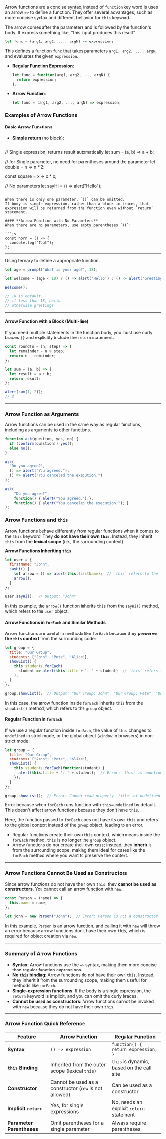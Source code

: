
Arrow functions are a concise syntax, instead of `function` key word is uses an arrow  `=>` to define a function. They offer several advantages, such as more concise syntax and different behavior for `this` keyword.

The arrow comes after the parameters and is followed by the function's body. It express something like,  "this input produces this result"

```js
let func = (arg1, arg2, ..., argN) => expression;
```
This defines a function `func` that takes parameters `arg1, arg2, ..., argN`, and evaluates the given `expression`. 


- **Regular Function Expression**:
  ```js
  let func = function(arg1, arg2, ..., argN) {
    return expression;
  };
  ```

- **Arrow Function**:
  ```js
  let func = (arg1, arg2, ..., argN) => expression;
  ```

### **Examples of Arrow Functions**

#### **Basic Arrow Functions**
- **Simple return** (no block):
  ```js
// Single expression, returns result automatically
let sum = (a, b) => a + b;   


// for Single parameter, no need for parentheses around the parameter
let double = n => n * 2;

const square = x => x * x;


// No parameters
let sayHi = () => alert("Hello");  
```

When there is only one parameter, `()` can be omitted.
If body is single expression, rather than a block in braces, that expression will be returned from the function even without `return` statement.

#### **Arrow Function with No Parameters**
When there are no parameters, use empty parentheses `()`:

```js
const horn = () => {
  console.log("Toot");
};
```

___

Using ternary to define a appropriate function.
```js
let age = prompt("What is your age?", 18);

let welcome = (age < 18) ? () => alert('Hello') : () => alert('Greetings');

Welcome();

// 18 is default, 
// if less than 18, hello
// otherwise greetings
```

___

#### **Arrow Function with a Block (Multi-line)**

If you need multiple statements in the function body, you must use curly braces `{}` and explicitly include the `return` statement.

```js
const roundTo = (n, step) => {
  let remainder = n % step;
  return n - remainder;
};
```

```js
let sum = (a, b) => {
  let result = a + b;
  return result;
};

alert(sum(1, 2));  
// 3
```

---

### **Arrow Function as Arguments**

Arrow functions can be used in the same way as regular functions, including as arguments to other functions.

```js
function ask(question, yes, no) {
  if (confirm(question)) yes();
  else no();
}

ask(
  "Do you agree?",
  () => alert("You agreed."),
  () => alert("You canceled the execution.")
);
```

```js
ask(
	"Do you agree?",
	function() { alert("You agreed.");},
	function() { alert("You canceled the execution."); }
);
```

### **Arrow Functions and `this`**

Arrow functions behave differently from regular functions when it comes to the `this` keyword. They **do not have their own `this`**. Instead, they inherit `this` from the **lexical scope** (i.e., the surrounding context).

**Arrow Functions Inheriting `this`**
```js
let user = {
  firstName: "John",
  sayHi() {
    let arrow = () => alert(this.firstName);  // `this` refers to the `user` object
    arrow();
  }
};

user.sayHi();  // Output: "John"
```

In this example, the `arrow()` function inherits `this` from the `sayHi()` method, which refers to the `user` object.

#### **Arrow Functions in `forEach` and Similar Methods**

Arrow functions are useful in methods like `forEach` because they **preserve the `this` context** from the surrounding code:

```js
let group = {
  title: "Our Group",
  students: ["John", "Pete", "Alice"],
  showList() {
    this.students.forEach(
      student => alert(this.title + ': ' + student)  // `this` refers to `group`
    );
  }
};

group.showList();  // Output: "Our Group: John", "Our Group: Pete", "Our Group: Alice"
```

In this case, the arrow function inside `forEach` inherits `this` from the `showList()` method, which refers to the `group` object.

#### **Regular Function in `forEach`**

If we use a regular function inside `forEach`, the value of `this` changes to `undefined` in strict mode, or the global object (`window` in browsers) in non-strict mode:

```js
let group = {
  title: "Our Group",
  students: ["John", "Pete", "Alice"],
  showList() {
    this.students.forEach(function(student) {
      alert(this.title + ': ' + student);  // Error: `this` is undefined or refers to the global object
    });
  }
};

group.showList();  // Error: Cannot read property 'title' of undefined
```
Error because when `forEach` runs function with `this=undefined` by default. This doesn't affect arrow functions because they don't have `this`.

Here, the function passed to `forEach` does not have its own `this` and refers to the global context instead of the `group` object, leading to an error.

- Regular functions create their own `this` context, which means inside the `forEach` method, `this` is no longer the `group` object.
- Arrow functions do not create their own `this`; instead, they **inherit** it from the surrounding scope, making them ideal for cases like the `forEach` method where you want to preserve the context.

---

### **Arrow Functions Cannot Be Used as Constructors**

Since arrow functions do not have their own `this`, they **cannot be used as constructors**. You cannot call an arrow function with `new`.

```js
const Person = (name) => {
  this.name = name;
};

let john = new Person("John");  // Error: Person is not a constructor
```

In this example, `Person` is an arrow function, and calling it with `new` will throw an error because arrow functions don't have their own `this`, which is required for object creation via `new`.

---

### **Summary of Arrow Functions**

- **Syntax**: Arrow functions use the `=>` syntax, making them more concise than regular function expressions.
- **No `this` binding**: Arrow functions do not have their own `this`. Instead, they inherit it from the surrounding scope, making them useful for methods like `forEach`.
- **Single-expression functions**: If the body is a single expression, the `return` keyword is implicit, and you can omit the curly braces.
- **Cannot be used as constructors**: Arrow functions cannot be invoked with `new` because they do not have their own `this`.

---

### **Arrow Function Quick Reference**

| **Feature**                  | **Arrow Function**                                | **Regular Function**                        |
|------------------------------|---------------------------------------------------|---------------------------------------------|
| **Syntax**                    | `() => expression`                               | `function() { return expression; }`        |
| **`this` Binding**            | Inherited from the outer scope (lexical `this`)    | `this` is dynamic, based on the call site  |
| **Constructor**                | Cannot be used as a constructor (`new` is not allowed) | Can be used as a constructor               |
| **Implicit `return`**         | Yes, for single expressions                       | No, needs an explicit `return` statement   |
| **Parameter Parentheses**     | Omit parentheses for a single parameter           | Always require parentheses                 |
